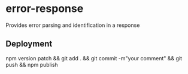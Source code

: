 # error-response

Provides error parsing and identification in a response

## Deployment

npm version patch && git add . && git commit -m"your comment" && git push && npm publish
